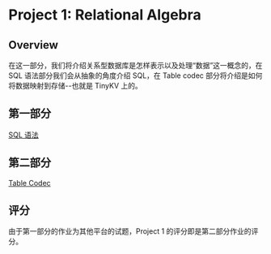 # Project 1: Relational Algebra

## Overview

在这一部分，我们将介绍关系型数据库是怎样表示以及处理“数据”这一概念的，在 SQL 语法部分我们会从抽象的角度介绍 SQL，在 Table codec 部分将介绍是如何将数据映射到存储--也就是 TinyKV 上的。

## 第一部分

[SQL 语法](./proj1-part1-README-zh_CN.md)

## 第二部分

[Table Codec](./proj1-part2-README-zh_CN.md)

## 评分

由于第一部分的作业为其他平台的试题，Project 1 的评分即是第二部分作业的评分。
